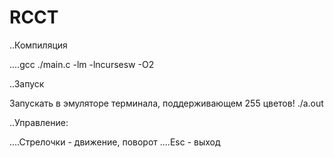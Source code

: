 # RCCT

..Компиляция

....gcc ./main.c -lm -lncursesw -O2

..Запуск

   Запускать в эмуляторе терминала, поддерживающем 255 цветов!
   ./a.out

..Управление:  

....Стрелочки - движение, поворот
....Esc       - выход

